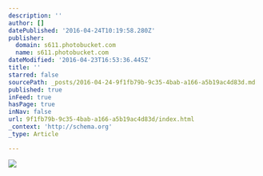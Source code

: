 ```yaml
---
description: ''
author: []
datePublished: '2016-04-24T10:19:58.280Z'
publisher:
  domain: s611.photobucket.com
  name: s611.photobucket.com
dateModified: '2016-04-23T16:53:36.445Z'
title: ''
starred: false
sourcePath: _posts/2016-04-24-9f1fb79b-9c35-4bab-a166-a5b19ac4d83d.md
published: true
inFeed: true
hasPage: true
inNav: false
url: 9f1fb79b-9c35-4bab-a166-a5b19ac4d83d/index.html
_context: 'http://schema.org'
_type: Article

---
```

![](http://i611.photobucket.com/albums/tt191/Leda_Grace_Rasmussen/2016-04-21%2020.30.31_zpsjpndds3v.jpg?1461429577970&1461429588771&1461429602723&1461429624430)